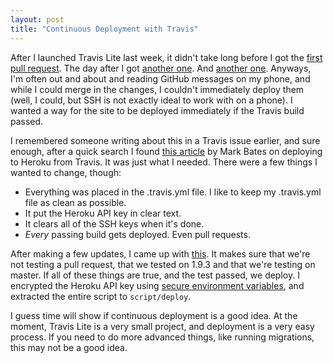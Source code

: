 ```yaml
---
layout: post
title: "Continuous Deployment with Travis"
---
```


After I launched Travis Lite last week, it didn't take long before I got the [first pull request][first-pr]. The day
after I got [another one][second-pr]. And [another one][third-pr]. Anyways, I'm often out and about and reading GitHub
messages on my phone, and while I could merge in the changes, I couldn't immediately deploy them (well, I could, but
SSH is not exactly ideal to work with on a phone). I wanted a way for the site to be deployed immediately if the Travis
build passed.

[first-pr]: https://github.com/henrikhodne/travis-lite/pull/2
[second-pr]: https://github.com/henrikhodne/travis-lite/pull/6
[third-pr]: https://github.com/henrikhodne/travis-lite/pull/7

I remembered someone writing about this in a Travis issue earlier, and sure enough, after a quick search I found [this
article][metabates-deploying] by Mark Bates on deploying to Heroku from Travis. It was just what I needed. There were
a few things I wanted to change, though:

[metabates-deploying]: http://metabates.com/2012/10/23/deploying-to-heroku-from-travisci/

- Everything was placed in the .travis.yml file. I like to keep my .travis.yml file as clean as possible.
- It put the Heroku API key in clear text.
- It clears all of the SSH keys when it's done.
- *Every* passing build gets deployed. Even pull requests.

After making a few updates, I came up with [this][continuous-deployment-commit]. It makes sure that we're not testing a
pull request, that we tested on 1.9.3 and that we're testing on master. If all of these things are true, and the test
passed, we deploy. I encrypted the Heroku API key using [secure environment variables][], and extracted the entire
script to `script/deploy`.

[continuous-deployment-commit]: https://github.com/henrikhodne/travis-lite/commit/006e246c86efcd9eb70aea7bfe1100be8c7a1ebb
[secure environment variables]: http://about.travis-ci.org/docs/user/build-configuration/#Secure-environment-variables

I guess time will show if continuous deployment is a good idea. At the moment, Travis Lite is a very small project, and
deployment is a very easy process. If you need to do more advanced things, like running migrations, this may not be a
good idea.
